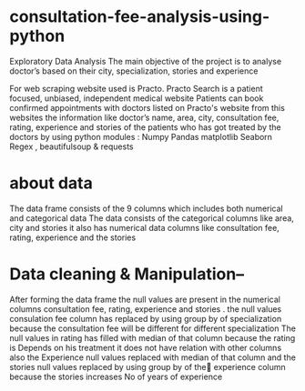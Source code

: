 # consultation-fee-analysis-using-python

Exploratory Data Analysis
The main objective of the project is to analyse   doctor’s based on their city, specialization, stories and experience


For web scraping website used is Practo.
Practo Search is a patient focused, unbiased, independent medical website  Patients can book confirmed appointments with doctors listed on Practo's website from this websites the information like doctor’s name, area, city, consultation fee, rating, experience and stories of the patients who has got treated by the doctors by using python modules :
Numpy
Pandas
matplotlib
Seaborn
Regex , beautifulsoup & requests
# about data
The data frame consists of the 9 columns which includes both numerical and categorical data
The data consists of the categorical columns  like area, city and stories
 it also has  numerical data columns like consultation fee, rating, experience and the stories

# Data cleaning & Manipulation–
After forming the data frame the null values are
present  in the numerical columns  consultation fee, rating,
experience and stories .
the null values consulation fee column has replaced by using group by of specialization  because the consultation fee will be different for different specialization The null values in rating has filled with median of that column because the rating is Depends on his treatment it does not have relation with other columns   also the Experience null values replaced with median of that column and the stories null values replaced by using group by of the experience column because the stories increases No of years of experience

